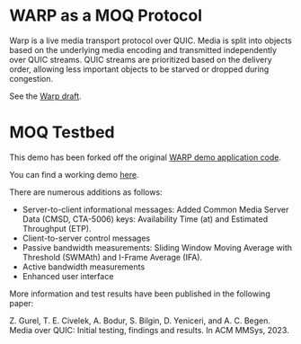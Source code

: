 # WARP as a MOQ Protocol

Warp is a live media transport protocol over QUIC.  Media is split into objects based on the underlying media encoding and transmitted independently over QUIC streams.  QUIC streams are prioritized based on the delivery order, allowing less important objects to be starved or dropped during congestion.

See the [Warp draft](https://datatracker.ietf.org/doc/draft-lcurley-warp/).

# MOQ Testbed

This demo has been forked off the original [WARP demo application code](https://github.com/kixelated/warp).

You can find a working demo [here](https://moq.streaming.university).

There are numerous additions as follows:

- Server-to-client informational messages: Added Common Media Server Data (CMSD, CTA-5006)
keys: Availability Time (at) and Estimated Throughput (ETP).
- Client-to-server control messages
- Passive bandwidth measurements: Sliding Window Moving Average with Threshold (SWMAth) and I-Frame Average (IFA).
- Active bandwidth measurements
- Enhanced user interface

More information and test results have been published in the following paper:

Z. Gurel, T. E. Civelek, A. Bodur, S. Bilgin, D. Yeniceri, and A. C. Begen. Media
over QUIC: Initial testing, findings and results. In ACM MMSys, 2023.